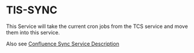 # TIS-SYNC

This Service will take the current cron jobs from the TCS service and move them into this service.

Also see [Confluence Sync Service Description](https://hee-tis.atlassian.net/wiki/spaces/NTCS/pages/1263271954/Sync+Service)